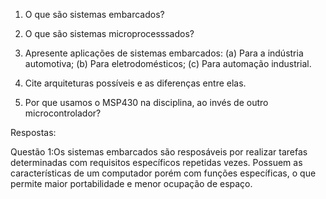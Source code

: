 1. O que são sistemas embarcados?

2. O que são sistemas microprocesssados?

3. Apresente aplicações de sistemas embarcados:
	(a) Para a indústria automotiva;
	(b) Para eletrodomésticos;
	(c) Para automação industrial.

4. Cite arquiteturas possíveis e as diferenças entre elas.

5. Por que usamos o MSP430 na disciplina, ao invés de outro microcontrolador?

Respostas:

Questão 1:Os sistemas embarcados são resposáveis por realizar tarefas determinadas com requisitos específicos repetidas vezes.
Possuem as características de um computador porém com funções específicas, o que permite maior portabilidade e menor ocupação de espaço.

